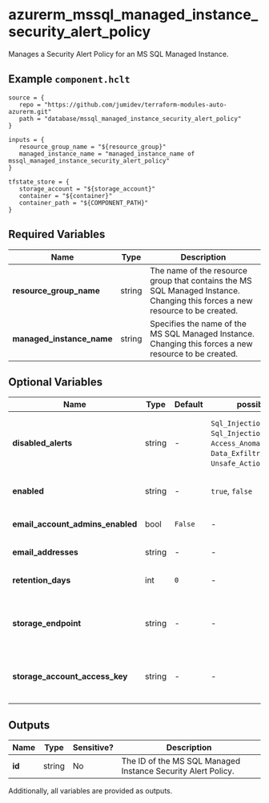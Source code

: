 # azurerm_mssql_managed_instance_security_alert_policy

Manages a Security Alert Policy for an MS SQL Managed Instance.

## Example `component.hclt`

```hcl
source = {
   repo = "https://github.com/jumidev/terraform-modules-auto-azurerm.git"   
   path = "database/mssql_managed_instance_security_alert_policy"   
}

inputs = {
   resource_group_name = "${resource_group}"   
   managed_instance_name = "managed_instance_name of mssql_managed_instance_security_alert_policy"   
}

tfstate_store = {
   storage_account = "${storage_account}"   
   container = "${container}"   
   container_path = "${COMPONENT_PATH}"   
}

```

## Required Variables

| Name | Type |  Description |
| ---- | --------- |  ----------- |
| **resource_group_name** | string |  The name of the resource group that contains the MS SQL Managed Instance. Changing this forces a new resource to be created. | 
| **managed_instance_name** | string |  Specifies the name of the MS SQL Managed Instance. Changing this forces a new resource to be created. | 

## Optional Variables

| Name | Type |  Default  |  possible values |  Description |
| ---- | --------- |  ----------- | ----------- | ----------- |
| **disabled_alerts** | string |  -  |  `Sql_Injection`, `Sql_Injection_Vulnerability`, `Access_Anomaly`, `Data_Exfiltration`, `Unsafe_Action`, `Brute_Force`  |  Specifies an array of alerts that are disabled. Possible values are `Sql_Injection`, `Sql_Injection_Vulnerability`, `Access_Anomaly`, `Data_Exfiltration`, `Unsafe_Action` and `Brute_Force`. | 
| **enabled** | string |  -  |  `true`, `false`  |  Specifies the state of the Security Alert Policy, whether it is enabled or disabled. Possible values are `true`, `false`. | 
| **email_account_admins_enabled** | bool |  `False`  |  -  |  Boolean flag which specifies if the alert is sent to the account administrators or not. Defaults to `false`. | 
| **email_addresses** | string |  -  |  -  |  Specifies an array of email addresses to which the alert is sent. | 
| **retention_days** | int |  `0`  |  -  |  Specifies the number of days to keep in the Threat Detection audit logs. Defaults to `0`. | 
| **storage_endpoint** | string |  -  |  -  |  Specifies the blob storage endpoint (e.g. https://example.blob.core.windows.net). This blob storage will hold all Threat Detection audit logs. | 
| **storage_account_access_key** | string |  -  |  -  |  Specifies the identifier key of the Threat Detection audit storage account. This is mandatory when you use `storage_endpoint` to specify a storage account blob endpoint. | 



## Outputs

| Name | Type | Sensitive? | Description |
| ---- | ---- | --------- | --------- |
| **id** | string | No  | The ID of the MS SQL Managed Instance Security Alert Policy. | 

Additionally, all variables are provided as outputs.
